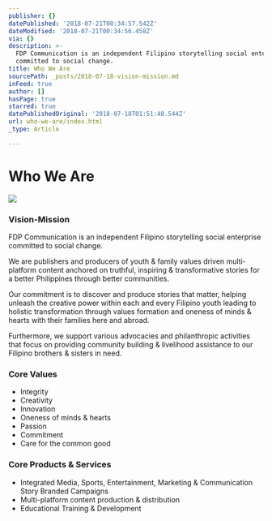 ```yaml
---
publisher: {}
datePublished: '2018-07-21T00:34:57.542Z'
dateModified: '2018-07-21T00:34:56.458Z'
via: {}
description: >-
  FDP Communication is an independent Filipino storytelling social enterprise
  committed to social change.
title: Who We Are
sourcePath: _posts/2018-07-18-vision-mission.md
inFeed: true
author: []
hasPage: true
starred: true
datePublishedOriginal: '2018-07-18T01:51:48.544Z'
url: who-we-are/index.html
_type: Article

---
```

# **Who We Are**
![](https://s3-us-west-2.amazonaws.com/the-grid-img/p/3a2276eb978be86bfd76942539fe482298d11c2a.png)

### **Vision-Mission**

FDP Communication is an independent Filipino storytelling social enterprise committed to social change.

We are publishers and producers of youth & family values driven multi-platform content anchored on truthful, inspiring & transformative stories for a better Philippines through better communities.

Our commitment is to discover and produce stories that matter, helping unleash the creative power within each and every Filipino youth leading to holistic transformation through values formation and oneness of minds & hearts with their families here and abroad.

Furthermore, we support various advocacies and philanthropic activities that focus on providing community building & livelihood assistance to our Filipino brothers & sisters in need.

### **Core Values**

* Integrity
* Creativity
* Innovation
* Oneness of minds & hearts
* Passion
* Commitment
* Care for the common good

### **Core Products & Services**

* Integrated Media, Sports, Entertainment, Marketing & Communication Story Branded Campaigns
* Multi-platform content production & distribution
* Educational Training & Development